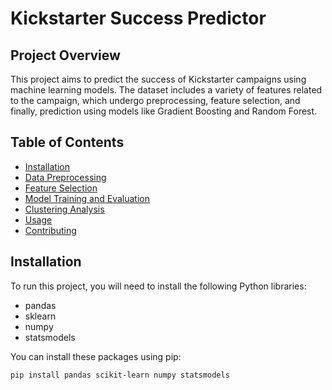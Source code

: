 # Kickstarter Success Predictor

## Project Overview
This project aims to predict the success of Kickstarter campaigns using machine learning models. The dataset includes a variety of features related to the campaign, which undergo preprocessing, feature selection, and finally, prediction using models like Gradient Boosting and Random Forest.

## Table of Contents
- [Installation](#installation)
- [Data Preprocessing](#data-preprocessing)
- [Feature Selection](#feature-selection)
- [Model Training and Evaluation](#model-training-and-evaluation)
- [Clustering Analysis](#clustering-analysis)
- [Usage](#usage)
- [Contributing](#contributing)

## Installation
To run this project, you will need to install the following Python libraries:
- pandas
- sklearn
- numpy
- statsmodels

You can install these packages using pip:
```bash
pip install pandas scikit-learn numpy statsmodels
